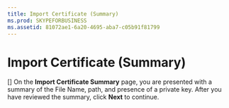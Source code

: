 ```yaml
---
title: Import Certificate (Summary)
ms.prod: SKYPEFORBUSINESS
ms.assetid: 81072ae1-6a20-4695-aba7-c05b91f81799
---
```



# Import Certificate (Summary)
[]
On the **Import Certificate Summary** page, you are presented with a summary of the File Name, path, and presence of a private key. After you have reviewed the summary, click **Next** to continue.
  
    
    


